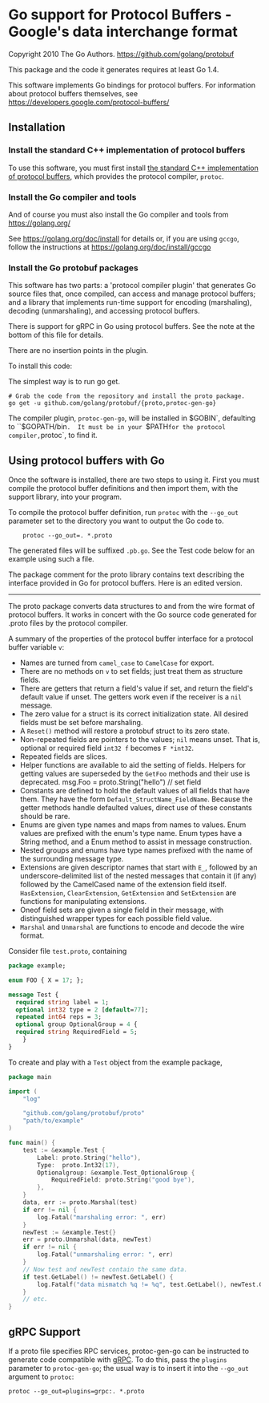 # Go support for Protocol Buffers - Google's data interchange format
Copyright 2010 The Go Authors.
https://github.com/golang/protobuf

This package and the code it generates requires at least Go 1.4.

This software implements Go bindings for protocol buffers.  For
information about protocol buffers themselves, see
	https://developers.google.com/protocol-buffers/

## Installation

### Install the standard C++ implementation of protocol buffers

To use this software, you must first install
[the standard C++ implementation of protocol buffers](https://developers.google.com/protocol-buffers/),
which provides the protocol compiler, `protoc`.

### Install the Go compiler and tools

And of course you must also install the Go compiler and tools from
	https://golang.org/

See
	https://golang.org/doc/install
for details or, if you are using `gccgo`, follow the instructions at
	https://golang.org/doc/install/gccgo

### Install the Go protobuf packages

This software has two parts: a 'protocol compiler plugin' that
generates Go source files that, once compiled, can access and manage
protocol buffers; and a library that implements run-time support for
encoding (marshaling), decoding (unmarshaling), and accessing protocol
buffers.

There is support for gRPC in Go using protocol buffers.
See the note at the bottom of this file for details.

There are no insertion points in the plugin.

To install this code:

The simplest way is to run go get.

	# Grab the code from the repository and install the proto package.
	go get -u github.com/golang/protobuf/{proto,protoc-gen-go}

The compiler plugin, `protoc-gen-go`, will be installed in $GOBIN`,
defaulting to ``$GOPATH/bin`.  It must be in your `$PATH` for the protocol
compiler, `protoc`, to find it.

## Using protocol buffers with Go

Once the software is installed, there are two steps to using it.
First you must compile the protocol buffer definitions and then import
them, with the support library, into your program.

To compile the protocol buffer definition, run `protoc` with the `--go_out`
parameter set to the directory you want to output the Go code to.

```shell
	protoc --go_out=. *.proto
```

The generated files will be suffixed `.pb.go`.  See the Test code below
for an example using such a file.


The package comment for the proto library contains text describing
the interface provided in Go for protocol buffers. Here is an edited
version.

----------

The proto package converts data structures to and from the
wire format of protocol buffers.  It works in concert with the
Go source code generated for .proto files by the protocol compiler.

A summary of the properties of the protocol buffer interface
for a protocol buffer variable `v`:

  - Names are turned from `camel_case` to `CamelCase` for export.
  - There are no methods on `v` to set fields; just treat
  	them as structure fields.
  - There are getters that return a field's value if set,
	and return the field's default value if unset.
	The getters work even if the receiver is a `nil` message.
  - The zero value for a struct is its correct initialization state.
	All desired fields must be set before marshaling.
  - A `Reset()` method will restore a protobuf struct to its zero state.
  - Non-repeated fields are pointers to the values; `nil` means unset.
	That is, optional or required field `int32 f` becomes `F *int32`.
  - Repeated fields are slices.
  - Helper functions are available to aid the setting of fields.
	Helpers for getting values are superseded by the
	`GetFoo` methods and their use is deprecated.
		msg.Foo = proto.String("hello") // set field
  - Constants are defined to hold the default values of all fields that
	have them.  They have the form `Default_StructName_FieldName`.
	Because the getter methods handle defaulted values,
	direct use of these constants should be rare.
  - Enums are given type names and maps from names to values.
	Enum values are prefixed with the enum's type name. Enum types have
	a String method, and a Enum method to assist in message construction.
  - Nested groups and enums have type names prefixed with the name of
  	the surrounding message type.
  - Extensions are given descriptor names that start with `E_`,
	followed by an underscore-delimited list of the nested messages
	that contain it (if any) followed by the CamelCased name of the
	extension field itself.  `HasExtension`, `ClearExtension`, `GetExtension`
	and `SetExtension` are functions for manipulating extensions.
  - Oneof field sets are given a single field in their message,
	with distinguished wrapper types for each possible field value.
  - `Marshal` and `Unmarshal` are functions to encode and decode the wire format.

Consider file `test.proto`, containing

```protobuf
package example;

enum FOO { X = 17; };

message Test {
  required string label = 1;
  optional int32 type = 2 [default=77];
  repeated int64 reps = 3;
  optional group OptionalGroup = 4 {
  required string RequiredField = 5;
	}
}
```

To create and play with a `Test` object from the example package,

```go
package main

import (
	"log"

	"github.com/golang/protobuf/proto"
	"path/to/example"
)

func main() {
	test := &example.Test {
		Label: proto.String("hello"),
		Type:  proto.Int32(17),
		Optionalgroup: &example.Test_OptionalGroup {
			RequiredField: proto.String("good bye"),
		},
	}
	data, err := proto.Marshal(test)
	if err != nil {
		log.Fatal("marshaling error: ", err)
	}
	newTest := &example.Test{}
	err = proto.Unmarshal(data, newTest)
	if err != nil {
		log.Fatal("unmarshaling error: ", err)
	}
	// Now test and newTest contain the same data.
	if test.GetLabel() != newTest.GetLabel() {
		log.Fatalf("data mismatch %q != %q", test.GetLabel(), newTest.GetLabel())
	}
	// etc.
}
```

## gRPC Support

If a proto file specifies RPC services, protoc-gen-go can be instructed to
generate code compatible with [gRPC](http://www.grpc.io/). To do this, pass
the `plugins` parameter to `protoc-gen-go`; the usual way is to insert it into
the `--go_out` argument to `protoc`:

	protoc --go_out=plugins=grpc:. *.proto
